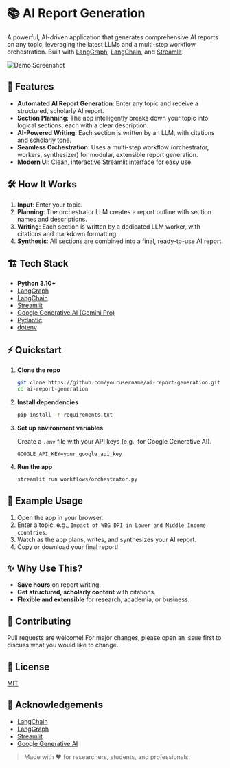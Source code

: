 # 📚 AI Report Generation

A powerful, AI-driven application that generates comprehensive AI reports on any topic, leveraging the latest LLMs and a multi-step workflow orchestration. Built with [LangGraph](https://github.com/langchain-ai/langgraph), [LangChain](https://github.com/langchain-ai/langchain), and [Streamlit](https://streamlit.io/).

![Demo Screenshot](https://langchain-ai.github.io/langgraph/tutorials/workflows/img/worker.png)


## 🚀 Features

- **Automated AI Report Generation**: Enter any topic and receive a structured, scholarly AI report.
- **Section Planning**: The app intelligently breaks down your topic into logical sections, each with a clear description.
- **AI-Powered Writing**: Each section is written by an LLM, with citations and scholarly tone.
- **Seamless Orchestration**: Uses a multi-step workflow (orchestrator, workers, synthesizer) for modular, extensible report generation.
- **Modern UI**: Clean, interactive Streamlit interface for easy use.


## 🛠️ How It Works

1. **Input**: Enter your topic.
2. **Planning**: The orchestrator LLM creates a report outline with section names and descriptions.
3. **Writing**: Each section is written by a dedicated LLM worker, with citations and markdown formatting.
4. **Synthesis**: All sections are combined into a final, ready-to-use AI report.


## 🏗️ Tech Stack

- **Python 3.10+**
- [LangGraph](https://github.com/langchain-ai/langgraph)
- [LangChain](https://github.com/langchain-ai/langchain)
- [Streamlit](https://streamlit.io/)
- [Google Generative AI (Gemini Pro)](https://ai.google.dev/)
- [Pydantic](https://docs.pydantic.dev/)
- [dotenv](https://pypi.org/project/python-dotenv/)


## ⚡ Quickstart

1. **Clone the repo**
   ```bash
   git clone https://github.com/yourusername/ai-report-generation.git
   cd ai-report-generation
   ```

2. **Install dependencies**
   ```bash
   pip install -r requirements.txt
   ```

3. **Set up environment variables**

   Create a `.env` file with your API keys (e.g., for Google Generative AI).

   ```
   GOOGLE_API_KEY=your_google_api_key
   ```

4. **Run the app**
   ```bash
   streamlit run workflows/orchestrator.py
   ```

## 🧠 Example Usage

1. Open the app in your browser.
2. Enter a topic, e.g., `Impact of WBG DPI in Lower and Middle Income countries`.
3. Watch as the app plans, writes, and synthesizes your AI report.
4. Copy or download your final report!


## ✨ Why Use This?

- **Save hours** on report writing.
- **Get structured, scholarly content** with citations.
- **Flexible and extensible** for research, academia, or business.


## 🤝 Contributing

Pull requests are welcome! For major changes, please open an issue first to discuss what you would like to change.


## 📄 License

[MIT](LICENSE)


## 🙏 Acknowledgements

- [LangChain](https://github.com/langchain-ai/langchain)
- [LangGraph](https://github.com/langchain-ai/langgraph)
- [Streamlit](https://streamlit.io/)
- [Google Generative AI](https://ai.google.dev/)


> Made with ❤️ for researchers, students, and professionals.

